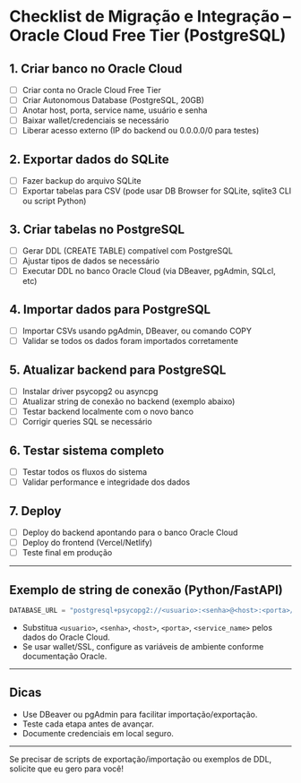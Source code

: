 # Checklist de Migração e Integração – Oracle Cloud Free Tier (PostgreSQL)

## 1. Criar banco no Oracle Cloud
- [ ] Criar conta no Oracle Cloud Free Tier
- [ ] Criar Autonomous Database (PostgreSQL, 20GB)
- [ ] Anotar host, porta, service name, usuário e senha
- [ ] Baixar wallet/credenciais se necessário
- [ ] Liberar acesso externo (IP do backend ou 0.0.0.0/0 para testes)

## 2. Exportar dados do SQLite
- [ ] Fazer backup do arquivo SQLite
- [ ] Exportar tabelas para CSV (pode usar DB Browser for SQLite, sqlite3 CLI ou script Python)

## 3. Criar tabelas no PostgreSQL
- [ ] Gerar DDL (CREATE TABLE) compatível com PostgreSQL
- [ ] Ajustar tipos de dados se necessário
- [ ] Executar DDL no banco Oracle Cloud (via DBeaver, pgAdmin, SQLcl, etc)

## 4. Importar dados para PostgreSQL
- [ ] Importar CSVs usando pgAdmin, DBeaver, ou comando COPY
- [ ] Validar se todos os dados foram importados corretamente

## 5. Atualizar backend para PostgreSQL
- [ ] Instalar driver psycopg2 ou asyncpg
- [ ] Atualizar string de conexão no backend (exemplo abaixo)
- [ ] Testar backend localmente com o novo banco
- [ ] Corrigir queries SQL se necessário

## 6. Testar sistema completo
- [ ] Testar todos os fluxos do sistema
- [ ] Validar performance e integridade dos dados

## 7. Deploy
- [ ] Deploy do backend apontando para o banco Oracle Cloud
- [ ] Deploy do frontend (Vercel/Netlify)
- [ ] Teste final em produção

---

## Exemplo de string de conexão (Python/FastAPI)

```python
DATABASE_URL = "postgresql+psycopg2://<usuario>:<senha>@<host>:<porta>/<service_name>"
```

- Substitua `<usuario>`, `<senha>`, `<host>`, `<porta>`, `<service_name>` pelos dados do Oracle Cloud.
- Se usar wallet/SSL, configure as variáveis de ambiente conforme documentação Oracle.

---

## Dicas
- Use DBeaver ou pgAdmin para facilitar importação/exportação.
- Teste cada etapa antes de avançar.
- Documente credenciais em local seguro.

---

Se precisar de scripts de exportação/importação ou exemplos de DDL, solicite que eu gero para você!
